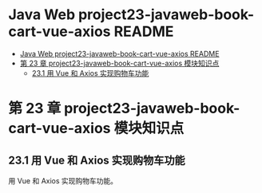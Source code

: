 <!-- @import "[TOC]" {cmd="toc" depthFrom=1 depthTo=6 orderedList=false} -->

# Java Web project23-javaweb-book-cart-vue-axios README

<!-- code_chunk_output -->

- [Java Web project23-javaweb-book-cart-vue-axios README](#java-web-project23-javaweb-book-cart-vue-axios-readme)
- [第 23 章 project23-javaweb-book-cart-vue-axios 模块知识点](#第-23-章-project23-javaweb-book-cart-vue-axios-模块知识点)
  - [23.1 用 Vue 和 Axios 实现购物车功能](#231-用-vue-和-axios-实现购物车功能)

<!-- /code_chunk_output -->

# 第 23 章 project23-javaweb-book-cart-vue-axios 模块知识点

## 23.1 用 Vue 和 Axios 实现购物车功能

用 Vue 和 Axios 实现购物车功能。
